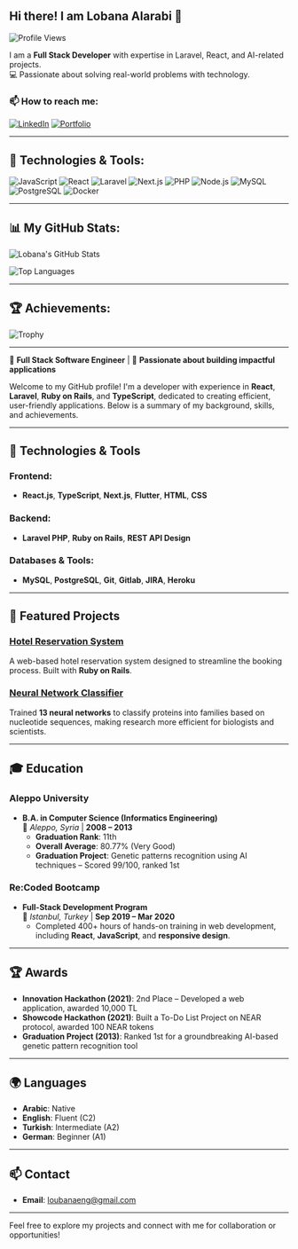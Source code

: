 

## Hi there! I am Lobana Alarabi 👋
![Profile Views](https://komarev.com/ghpvc/?username=Lobana-sky&color=blue)

I am a **Full Stack Developer** with expertise in Laravel, React, and AI-related projects.  
💻 Passionate about solving real-world problems with technology.

### 📫 How to reach me:
[![LinkedIn](https://img.shields.io/badge/LinkedIn-Profile-blue?style=flat&logo=linkedin)]([your-linkedin-profile](https://www.linkedin.com/in/lobana-alarabi-38470b199/))
[![Portfolio](https://img.shields.io/badge/Portfolio-Website-green)]([https://lobana-sky.github.io/lobanaalarabi])

---

## 🚀 Technologies & Tools:
![JavaScript](https://img.shields.io/badge/JavaScript-F7DF1E?style=flat&logo=javascript)
![React](https://img.shields.io/badge/React-61DAFB?style=flat&logo=react)
![Laravel](https://img.shields.io/badge/Laravel-FF2D20?style=flat&logo=laravel)
![Next.js](https://img.shields.io/badge/Next.js-000000?style=flat&logo=next.js)
![PHP](https://img.shields.io/badge/PHP-777BB4?style=flat&logo=php)
![Node.js](https://img.shields.io/badge/Node.js-339933?style=flat&logo=node.js)
![MySQL](https://img.shields.io/badge/MySQL-4479A1?style=flat&logo=mysql)
![PostgreSQL](https://img.shields.io/badge/PostgreSQL-336791?style=flat&logo=postgresql)
![Docker](https://img.shields.io/badge/Docker-2496ED?style=flat&logo=docker)

---

## 📊 My GitHub Stats:
![Lobana's GitHub Stats](https://github-readme-stats.vercel.app/api?username=Lobana-sky&show_icons=true&theme=dark)

![Top Languages](https://github-readme-stats.vercel.app/api/top-langs/?username=Lobana-sky&layout=compact&theme=dark)

---

## 🏆 Achievements:
![Trophy](https://github-profile-trophy.vercel.app/?username=Lobana-sky&theme=onedark)

---


🌟 **Full Stack Software Engineer** | 🚀 **Passionate about building impactful applications**  

Welcome to my GitHub profile! I'm a developer with experience in **React**, **Laravel**, **Ruby on Rails**, and **TypeScript**, dedicated to creating efficient, user-friendly applications. Below is a summary of my background, skills, and achievements.

---

## 🔧 Technologies & Tools
### Frontend:
- **React.js**, **TypeScript**, **Next.js**, **Flutter**, **HTML**, **CSS**

### Backend:
- **Laravel PHP**, **Ruby on Rails**, **REST API Design**

### Databases & Tools:
- **MySQL**, **PostgreSQL**, **Git**, **Gitlab**, **JIRA**, **Heroku**

---


## 📌 Featured Projects

### **[Hotel Reservation System](https://github.com/Lobana-sky/Hotel-Reservation-System)**  
A web-based hotel reservation system designed to streamline the booking process. Built with **Ruby on Rails**.

### **[Neural Network Classifier](https://github.com/Lobana-sky/ProtienGraduationproject)**  
Trained **13 neural networks** to classify proteins into families based on nucleotide sequences, making research more efficient for biologists and scientists.

---

## 🎓 Education
### **Aleppo University**  
- **B.A. in Computer Science (Informatics Engineering)**  
  📍 *Aleppo, Syria* | **2008 – 2013**  
  - **Graduation Rank**: 11th  
  - **Overall Average**: 80.77% (Very Good)  
  - **Graduation Project**: Genetic patterns recognition using AI techniques – Scored 99/100, ranked 1st  

### **Re:Coded Bootcamp**  
- **Full-Stack Development Program**  
  📍 *Istanbul, Turkey* | **Sep 2019 – Mar 2020**  
  - Completed 400+ hours of hands-on training in web development, including **React**, **JavaScript**, and **responsive design**.

---

## 🏆 Awards
- **Innovation Hackathon (2021)**: 2nd Place – Developed a web application, awarded 10,000 TL  
- **Showcode Hackathon (2021)**: Built a To-Do List Project on NEAR protocol, awarded 100 NEAR tokens  
- **Graduation Project (2013)**: Ranked 1st for a groundbreaking AI-based genetic pattern recognition tool  

---

## 🌍 Languages
- **Arabic**: Native  
- **English**: Fluent (C2)  
- **Turkish**: Intermediate (A2)  
- **German**: Beginner (A1)  
---

## 📫 Contact
- **Email**: [loubanaeng@gmail.com](mailto:loubanaeng@gmail.com)  

---

Feel free to explore my projects and connect with me for collaboration or opportunities!
